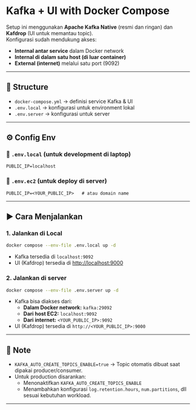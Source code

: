 # Kafka + UI with Docker Compose

Setup ini menggunakan **Apache Kafka Native** (resmi dan ringan) dan **Kafdrop** (UI untuk memantau topic).  
Konfigurasi sudah mendukung akses:

- **Internal antar service** dalam Docker network  
- **Internal di dalam satu host (di luar container)**  
- **External (internet)** melalui satu port (9092)  

---

## 🚀 Structure

- `docker-compose.yml` → definisi service Kafka & UI  
- `.env.local` → konfigurasi untuk environment lokal  
- `.env.server` → konfigurasi untuk server  

---

## ⚙️ Config Env

### 🔹 `.env.local` (untuk development di laptop)
```env
PUBLIC_IP=localhost
```

### 🔹 `.env.ec2` (untuk deploy di server)
```env
PUBLIC_IP=<YOUR_PUBLIC_IP>   # atau domain name
```

---

## ▶️ Cara Menjalankan

### 1. Jalankan di Local
```bash
docker compose --env-file .env.local up -d
```
- Kafka tersedia di `localhost:9092`  
- UI (Kafdrop) tersedia di [http://localhost:9000](http://localhost:9000)  

### 2. Jalankan di server
```bash
docker compose --env-file .env.server up -d
```
- Kafka bisa diakses dari:
  - **Dalam Docker network:** `kafka:29092`  
  - **Dari host EC2:** `localhost:9092`  
  - **Dari internet:** `<YOUR_PUBLIC_IP>:9092`  
- UI (Kafdrop) tersedia di `http://<YOUR_PUBLIC_IP>:9000`  

---

## 🔎 Note

- `KAFKA_AUTO_CREATE_TOPICS_ENABLE=true` → Topic otomatis dibuat saat dipakai producer/consumer.
- Untuk production disarankan:
  - Menonaktifkan `KAFKA_AUTO_CREATE_TOPICS_ENABLE`  
  - Menambahkan konfigurasi `log.retention.hours`, `num.partitions`, dll sesuai kebutuhan workload.  

---
